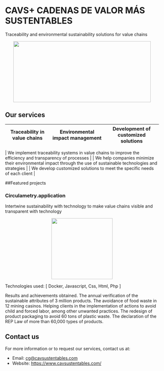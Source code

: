 <!-- Header -->
# CAVS+ CADENAS DE VALOR MÁS SUSTENTABLES

<!-- Description -->
Traceability and environmental sustainability solutions for value chains

<!-- Image -->
<p align="center">
  <img src="https://static.wixstatic.com/media/567784_3c2fff923341448f8f6d031ded610df0~mv2.png/v1/fill/w_394,h_132,al_c,q_85,usm_0.66_1.00_0.01,enc_auto/cavs_logoletrang%20 " width="450" height="200">
</p>

<!-- Services section -->
## Our services

| Traceability in value chains | Environmental impact management | Development of customized solutions |
|:----------------------------:|:-------------------------------:|:-----------------------------------:|

| We implement traceability systems in value chains to improve the efficiency and transparency of processes |
| We help companies minimize their environmental impact through the use of sustainable technologies and strategies |
| We develop customized solutions to meet the specific needs of each client |

<!-- Featured projects section -->
##Featured projects

### Circulametry.application

Intertwine sustainability with technology to make value chains visible and transparent with technology

<p align="center">
  <img src="https://cdn.pixabay.com/photo/2013/05/07/08/40/globe-109275_1280.jpg" width="200" height="200">
</p>
Technologies used: [ Docker, Javascript, Css, Html, Php ]

Results and achievements obtained.
The annual verification of the sustainable attributes of 3 million products.
The avoidance of food waste in 12 mining casinos.
Helping clients in the implementation of actions to avoid child and forced labor, among other unwanted practices.
The redesign of product packaging to avoid 60 tons of plastic waste.
The declaration of the REP Law of more than 60,000 types of products.

<!-- Contact information -->
## Contact us

For more information or to request our services, contact us at:

- Email: cg@cavsustentables.com
- Website: https://www.cavsustentables.com/
